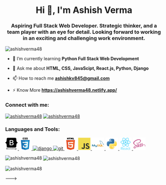 


<h1 align="center">Hi 👋, I'm Ashish Verma</h1>
<h3 align="center">Aspiring Full Stack Web Developer. Strategic thinker, and a team player with an eye for detail. Looking forward to working in an exciting and challenging work environment.</h3>

<p align="left"> <img src="https://komarev.com/ghpvc/?username=ashishverma48&label=Profile%20views&color=0e75b6&style=flat" alt="ashishverma48" /> </p>

- 🌱 I’m currently learning **Python Full Stack Web Development**

- 💬 Ask me about **HTML, CSS, JavaScipt, React.js, Python, Django**

- 📫 How to reach me **ashishkv845@gmail.com**

- ⚡ Know More **https://ashishverma48.netlify.app/**

<h3 align="left">Connect with me:</h3>
<p align="left">
<a href="https://twitter.com/ashishverma48" target="blank"><img align="center" src="https://raw.githubusercontent.com/rahuldkjain/github-profile-readme-generator/master/src/images/icons/Social/twitter.svg" alt="ashishverma48" height="30" width="40" /></a>
<a href="https://linkedin.com/in/ashishverma48" target="blank"><img align="center" src="https://raw.githubusercontent.com/rahuldkjain/github-profile-readme-generator/master/src/images/icons/Social/linked-in-alt.svg" alt="ashishverma48" height="30" width="40" /></a>
</p>

<h3 align="left">Languages and Tools:</h3>
<p align="left"> <a href="https://getbootstrap.com" target="_blank" rel="noreferrer"> <img src="https://raw.githubusercontent.com/devicons/devicon/master/icons/bootstrap/bootstrap-plain-wordmark.svg" alt="bootstrap" width="40" height="40"/> </a> <a href="https://www.w3schools.com/css/" target="_blank" rel="noreferrer"> <img src="https://raw.githubusercontent.com/devicons/devicon/master/icons/css3/css3-original-wordmark.svg" alt="css3" width="40" height="40"/> </a> <a href="https://www.djangoproject.com/" target="_blank" rel="noreferrer"> <img src="https://cdn.worldvectorlogo.com/logos/django.svg" alt="django" width="40" height="40"/> </a> <a href="https://git-scm.com/" target="_blank" rel="noreferrer"> <img src="https://www.vectorlogo.zone/logos/git-scm/git-scm-icon.svg" alt="git" width="40" height="40"/> </a> <a href="https://www.w3.org/html/" target="_blank" rel="noreferrer"> <img src="https://raw.githubusercontent.com/devicons/devicon/master/icons/html5/html5-original-wordmark.svg" alt="html5" width="40" height="40"/> </a> <a href="https://developer.mozilla.org/en-US/docs/Web/JavaScript" target="_blank" rel="noreferrer"> <img src="https://raw.githubusercontent.com/devicons/devicon/master/icons/javascript/javascript-original.svg" alt="javascript" width="40" height="40"/> </a> <a href="https://www.mysql.com/" target="_blank" rel="noreferrer"> <img src="https://raw.githubusercontent.com/devicons/devicon/master/icons/mysql/mysql-original-wordmark.svg" alt="mysql" width="40" height="40"/> </a> <a href="https://www.python.org" target="_blank" rel="noreferrer"> <img src="https://raw.githubusercontent.com/devicons/devicon/master/icons/python/python-original.svg" alt="python" width="40" height="40"/> </a> <a href="https://reactjs.org/" target="_blank" rel="noreferrer"> <img src="https://raw.githubusercontent.com/devicons/devicon/master/icons/react/react-original-wordmark.svg" alt="react" width="40" height="40"/> </a> <a href="https://sass-lang.com" target="_blank" rel="noreferrer"> <img src="https://raw.githubusercontent.com/devicons/devicon/master/icons/sass/sass-original.svg" alt="sass" width="40" height="40"/> </a> </p>

<p><img align="left" src="https://github-readme-stats.vercel.app/api/top-langs?username=ashishverma48&show_icons=true&locale=en&layout=compact" alt="ashishverma48" /></p>

<p>&nbsp;<img align="center" src="https://github-readme-stats.vercel.app/api?username=ashishverma48&show_icons=true&locale=en" alt="ashishverma48" /></p>

<p><img align="center" src="https://github-readme-streak-stats.herokuapp.com/?user=ashishverma48&" alt="ashishverma48" /></p>

--->
